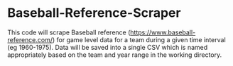 # Baseball-Reference-Scraper
This code will scrape Baseball reference (https://www.baseball-reference.com/) for game level data for a team during a given time interval (eg 1960-1975).  Data will be saved into a single CSV which is named appropriately based on the team and year range in the working directory.
